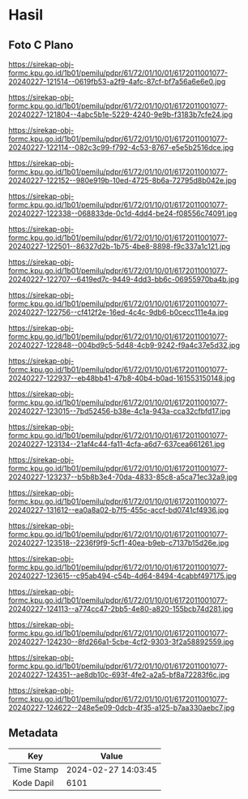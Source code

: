 # Hasil

## Foto C Plano

https://sirekap-obj-formc.kpu.go.id/1b01/pemilu/pdpr/61/72/01/10/01/6172011001077-20240227-121514--0619fb53-a2f9-4afc-87cf-bf7a56a6e6e0.jpg

https://sirekap-obj-formc.kpu.go.id/1b01/pemilu/pdpr/61/72/01/10/01/6172011001077-20240227-121804--4abc5b1e-5229-4240-9e9b-f3183b7cfe24.jpg

https://sirekap-obj-formc.kpu.go.id/1b01/pemilu/pdpr/61/72/01/10/01/6172011001077-20240227-122114--082c3c99-f792-4c53-8767-e5e5b2516dce.jpg

https://sirekap-obj-formc.kpu.go.id/1b01/pemilu/pdpr/61/72/01/10/01/6172011001077-20240227-122152--980e919b-10ed-4725-8b6a-72795d8b042e.jpg

https://sirekap-obj-formc.kpu.go.id/1b01/pemilu/pdpr/61/72/01/10/01/6172011001077-20240227-122338--068833de-0c1d-4dd4-be24-f08556c74091.jpg

https://sirekap-obj-formc.kpu.go.id/1b01/pemilu/pdpr/61/72/01/10/01/6172011001077-20240227-122501--86327d2b-1b75-4be8-8898-f9c337a1c121.jpg

https://sirekap-obj-formc.kpu.go.id/1b01/pemilu/pdpr/61/72/01/10/01/6172011001077-20240227-122707--6419ed7c-9449-4dd3-bb6c-06955970ba4b.jpg

https://sirekap-obj-formc.kpu.go.id/1b01/pemilu/pdpr/61/72/01/10/01/6172011001077-20240227-122756--cf412f2e-16ed-4c4c-9db6-b0cecc111e4a.jpg

https://sirekap-obj-formc.kpu.go.id/1b01/pemilu/pdpr/61/72/01/10/01/6172011001077-20240227-122848--004bd9c5-5d48-4cb9-9242-f9a4c37e5d32.jpg

https://sirekap-obj-formc.kpu.go.id/1b01/pemilu/pdpr/61/72/01/10/01/6172011001077-20240227-122937--eb48bb41-47b8-40b4-b0ad-161553150148.jpg

https://sirekap-obj-formc.kpu.go.id/1b01/pemilu/pdpr/61/72/01/10/01/6172011001077-20240227-123015--7bd52456-b38e-4c1a-943a-cca32cfbfd17.jpg

https://sirekap-obj-formc.kpu.go.id/1b01/pemilu/pdpr/61/72/01/10/01/6172011001077-20240227-123134--21af4c44-fa11-4cfa-a6d7-637cea661261.jpg

https://sirekap-obj-formc.kpu.go.id/1b01/pemilu/pdpr/61/72/01/10/01/6172011001077-20240227-123237--b5b8b3e4-70da-4833-85c8-a5ca71ec32a9.jpg

https://sirekap-obj-formc.kpu.go.id/1b01/pemilu/pdpr/61/72/01/10/01/6172011001077-20240227-131612--ea0a8a02-b7f5-455c-accf-bd0741cf4936.jpg

https://sirekap-obj-formc.kpu.go.id/1b01/pemilu/pdpr/61/72/01/10/01/6172011001077-20240227-123518--2236f9f9-5cf1-40ea-b9eb-c7137b15d26e.jpg

https://sirekap-obj-formc.kpu.go.id/1b01/pemilu/pdpr/61/72/01/10/01/6172011001077-20240227-123615--c95ab494-c54b-4d64-8494-4cabbf497175.jpg

https://sirekap-obj-formc.kpu.go.id/1b01/pemilu/pdpr/61/72/01/10/01/6172011001077-20240227-124113--a774cc47-2bb5-4e80-a820-155bcb74d281.jpg

https://sirekap-obj-formc.kpu.go.id/1b01/pemilu/pdpr/61/72/01/10/01/6172011001077-20240227-124230--8fd266a1-5cbe-4cf2-9303-3f2a58892559.jpg

https://sirekap-obj-formc.kpu.go.id/1b01/pemilu/pdpr/61/72/01/10/01/6172011001077-20240227-124351--ae8db10c-693f-4fe2-a2a5-bf8a72283f6c.jpg

https://sirekap-obj-formc.kpu.go.id/1b01/pemilu/pdpr/61/72/01/10/01/6172011001077-20240227-124622--248e5e09-0dcb-4f35-a125-b7aa330aebc7.jpg


## Metadata

| Key        | Value               |
| ---------- | ------------------- |
| Time Stamp | 2024-02-27 14:03:45 |
| Kode Dapil | 6101                |



